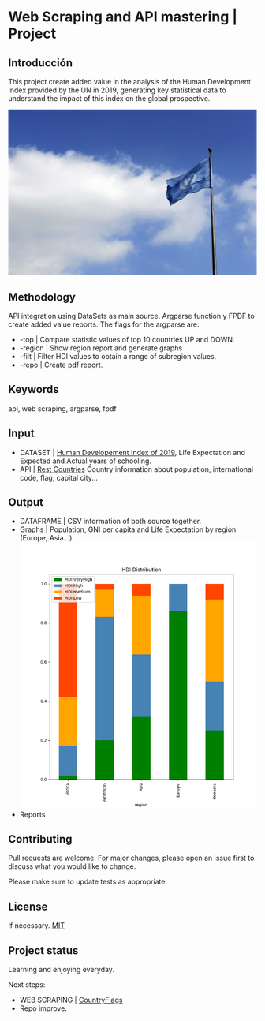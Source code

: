 # Web Scraping and API mastering | Project

## Introducción
This project create added value in the analysis of the Human Development Index provided by the UN in 2019, generating key statistical data to understand the impact of this index on the global prospective.

![Flag](INPUT/Flag.jpg)

## Methodology
API integration using DataSets as main source. Argparse function y FPDF to create added value reports. The flags for the argparse are:
 - -top | Compare statistic values of top 10 countries UP and DOWN.
 - -region | Show region report and generate graphs
 - -filt | Filter HDI values to obtain a range of subregion values.
 - -repo | Create pdf report.

## Keywords
api, web scraping, argparse, fpdf

## Input
- DATASET | [Human Developement Index of 2019](http://hdr.undp.org/en/content/human-development-index-hdi), Life Expectation and Expected and Actual years of schooling. 
- API | [Rest Countries](https://restcountries.eu/) Country information about population, international code, flag, capital city...


## Output
- DATAFRAME | CSV information of both source together.
- Graphs | Population, GNI per capita and Life Expectation by region (Europe, Asia...)
![HDI distribution](OUTPUT/region_HDIdistribution.png)
- Reports

## Contributing
Pull requests are welcome. For major changes, please open an issue first to discuss what you would like to change.

Please make sure to update tests as appropriate.

## License
If necessary. 
[MIT](https://choosealicense.com/licenses/mit/)

## Project status
Learning and enjoying everyday.

Next steps:
- WEB SCRAPING | [CountryFlags](https://www.countryflags.io/)
- Repo improve.
